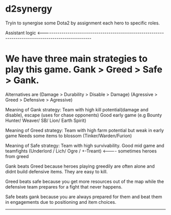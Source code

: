 # d2synergy
Tryin to synergise some Dota2 by assignment each hero to specific roles.

 Assistant logic <-----------------------------------------------------------------------------------------------------

# We have three main strategies to play this game. Gank > Greed > Safe > Gank.

Alternatives are (Damage > Durability > Disable > Damage)
                  (Agressive > Greed > Defensive >  Agressive)
                  
                  
Meaning of Gank strategy:
        Team with high kill potential(damage and disable), escape (uses for chase opponents)
        Good early game
        (e.g Bounty Hunter/ Weaver/ SB/ Lion/ Earth Spirit)

Meaning of Greed strategy:
        Team with high farm potential but weak in early game 
        Needs some items to blossom
        (Tinker/Warden/Furion)

Meaning of Safe strategy:
        Team with high survivability. 
        Good mid game and teamfights
        (Underlord / Lich/ Ogre / +-Treant)  <---- sometimes heroes from greed 
        
        
Gank beats Greed because heroes playing greedily are often alone and didnt build defensive items. They are easy to kill.

Greed beats safe because you get more resources out of the map while the defensive team prepares for a fight that never happens.

Safe beats gank because you are always prepared for them and beat them in engagements due to positioning and item choices.

------------------------------------------------------------------------------------------------------------------------------------------------------------------------------

